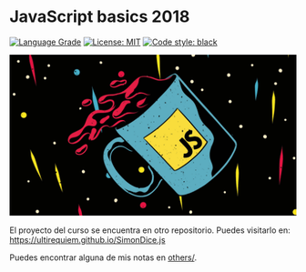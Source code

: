 # JavaScript basics 2018

<p>

[![Language Grade](https://img.shields.io/lgtm/grade/javascript/g/UltiRequiem/js-fundamentals-2018.svg?logo=lgtm&logoWidth=18)](https://lgtm.com/projects/g/UltiRequiem/js-fundamentals-2018/context:javascript)
<a href="https://github.com/UltiRequiem/js-fundamentals-2018/blob/main/LICENSE"><img alt="License: MIT" src="https://black.readthedocs.io/en/stable/_static/license.svg"></a>
<a href="https://github.com/UltiRequiem/js-fundamentals-2018"><img alt="Code style: black" src="https://img.shields.io/tokei/lines/github.com/UltiRequiem/js-fundamentals-2018?color=blue&label=Total%20Lines"></a>

</p>

![JS Image](./others/img/jsimage.jpeg)

El proyecto del curso se encuentra en otro repositorio. Puedes visitarlo en:
https://ultirequiem.github.io/SimonDice.js

Puedes encontrar alguna de mis notas en [others/](./others/).
